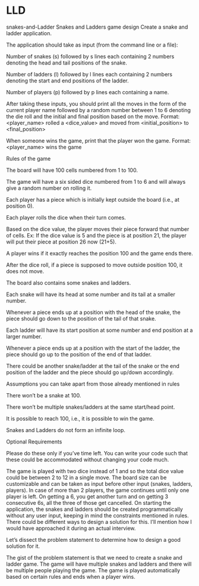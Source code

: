 # LLD
snakes-and-Ladder
Snakes and Ladders game design Create a snake and ladder application.

The application should take as input (from the command line or a file):

Number of snakes (s) followed by s lines each containing 2 numbers denoting the head and tail positions of the snake.

Number of ladders (l) followed by l lines each containing 2 numbers denoting the start and end positions of the ladder.

Number of players (p) followed by p lines each containing a name.

After taking these inputs, you should print all the moves in the form of the current player name followed by a random number between 1 to 6 denoting the die roll and the initial and final position based on the move. Format: <player_name> rolled a <dice_value> and moved from <initial_position> to <final_position>

When someone wins the game, print that the player won the game. Format: <player_name> wins the game

Rules of the game

The board will have 100 cells numbered from 1 to 100.

The game will have a six sided dice numbered from 1 to 6 and will always give a random number on rolling it.

Each player has a piece which is initially kept outside the board (i.e., at position 0).

Each player rolls the dice when their turn comes.

Based on the dice value, the player moves their piece forward that number of cells. Ex: If the dice value is 5 and the piece is at position 21, the player will put their piece at position 26 now (21+5).

A player wins if it exactly reaches the position 100 and the game ends there.

After the dice roll, if a piece is supposed to move outside position 100, it does not move.

The board also contains some snakes and ladders.

Each snake will have its head at some number and its tail at a smaller number.

Whenever a piece ends up at a position with the head of the snake, the piece should go down to the position of the tail of that snake.

Each ladder will have its start position at some number and end position at a larger number.

Whenever a piece ends up at a position with the start of the ladder, the piece should go up to the position of the end of that ladder.

There could be another snake/ladder at the tail of the snake or the end position of the ladder and the piece should go up/down accordingly.

Assumptions you can take apart from those already mentioned in rules

There won’t be a snake at 100.

There won’t be multiple snakes/ladders at the same start/head point.

It is possible to reach 100, i.e., it is possible to win the game.

Snakes and Ladders do not form an infinite loop.

Optional Requirements

Please do these only if you’ve time left. You can write your code such that these could be accommodated without changing your code much.

The game is played with two dice instead of 1 and so the total dice value could be between 2 to 12 in a single move. The board size can be customizable and can be taken as input before other input (snakes, ladders, players). In case of more than 2 players, the game continues until only one player is left. On getting a 6, you get another turn and on getting 3 consecutive 6s, all the three of those get cancelled. On starting the application, the snakes and ladders should be created programmatically without any user input, keeping in mind the constraints mentioned in rules. There could be different ways to design a solution for this. I’ll mention how I would have approached it during an actual interview.

Let’s dissect the problem statement to determine how to design a good solution for it.

The gist of the problem statement is that we need to create a snake and ladder game. The game will have multiple snakes and ladders and there will be multiple people playing the game. The game is played automatically based on certain rules and ends when a player wins.
